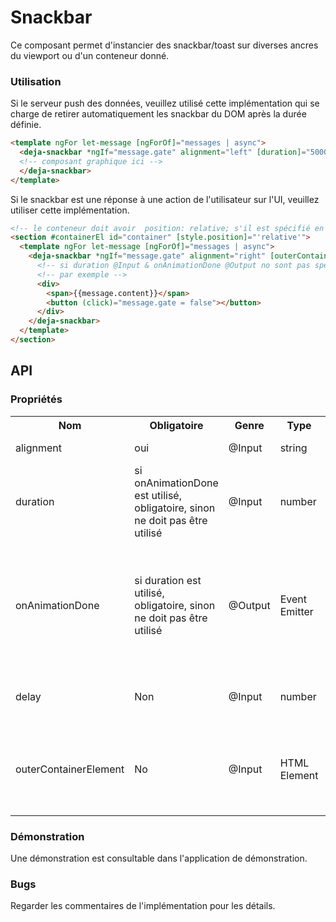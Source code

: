 # Snackbar
Ce composant permet d'instancier des snackbar/toast sur diverses ancres du viewport ou d'un conteneur donné.

### Utilisation
Si le serveur push des données, veuillez utilisé cette implémentation qui se charge de retirer automatiquement les snackbar du DOM après la durée définie.
```html
<template ngFor let-message [ngForOf]="messages | async">
  <deja-snackbar *ngIf="message.gate" alignment="left" [duration]="5000" (onAnimationDone)="message.gate = false">
  <!-- composant graphique ici -->
  </deja-snackbar>
</template>
```

Si le snackbar est une réponse à une action de l'utilisateur sur l'UI, veuillez utiliser cette implémentation.
```html
<!-- le conteneur doit avoir  position: relative; s'il est spécifié en utilisant @Input outerContainerElement-->
<section #containerEl id="container" [style.position]="'relative'">
  <template ngFor let-message [ngForOf]="messages | async">
    <deja-snackbar *ngIf="message.gate" alignment="right" [outerContainerElement]="containerEl">
      <!-- si duration @Input & onAnimationDone @Output no sont pas spécifiés, un Event Emitter externe doit être utilisé pour disposé du snackbar -->
      <!-- par exemple -->
      <div>
        <span>{{message.content}}</span>
        <button (click)="message.gate = false"></button>
      </div>
    </deja-snackbar>
  </template>
</section>
```

## API
### Propriétés
<table>
    <tr>
        <th>Nom</th>
        <th>Obligatoire</th>
        <th>Genre</th>
        <th>Type</th>
        <th>Description</th>
    </tr>
    <tr>
        <td>alignment</td>
        <td>oui</td>
        <td>@Input</td>
        <td>string</td>
        <td>spécifie l'ancre</td>
    </tr>
    <tr>
        <td>duration</td>
        <td>si onAnimationDone est utilisé, obligatoire, sinon ne doit pas être utilisé</td>
        <td>@Input</td>
        <td>number</td>
        <td>spécifie la durée de vie du snackbar sur la vue</td>
    </tr>
    <tr>
        <td>onAnimationDone</td>
        <td>si duration est utilisé, obligatoire, sinon ne doit pas être utilisé</td>
        <td>@Output</td>
        <td>Event Emitter</td>
        <td>doit être utilisé pour inverser le booléen qui définis si l'élément est présent dans le DOM ou pas</td>
    </tr>
    <tr>
        <td>delay</td>
        <td>Non</td>
        <td>@Input</td>
        <td>number</td>
        <td>délais d'affichage du snackbar</td>
    </tr>
    <tr>
        <td>outerContainerElement</td>
        <td>No</td>
        <td>@Input</td>
        <td>HTML Element</td>
        <td>spécifie le conteneur du snack, le conteneur doit avoir, position: relative;</td>
    </tr>
</table>

### Démonstration
Une démonstration est consultable dans l'application de démonstration.

### Bugs
Regarder les commentaires de l'implémentation pour les détails.
